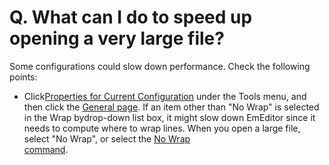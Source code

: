 # Q. What can I do to speed up opening a very large file?

Some configurations could slow down performance. Check the following points:

- Click[Properties for Current Configuration](../../dlg/properties/index) under the
Tools menu, and then click the
[General page](../../dlg/properties/general/index).
If an item other than "No Wrap" is selected in the
Wrap bydrop-down
list box, it might slow down EmEditor since it needs to compute where to wrap lines.
When you open a large file, select "No Wrap", or select the [No Wrap \
command](../../cmd/view/wrap_none).
